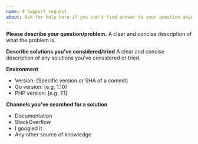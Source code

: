 ```yaml
---
name: ❓ Support request
about: Ask for help here if you can't find answer to your question anywhere
---
```


**Please describe your question/problem.**
A clear and concise description of what the problem is.

**Describe solutions you've considered/tried**
A clear and concise description of any solutions you've considered or tried.

**Environment**
- Version: [Specific version or SHA of a commit]
- Go version: [e.g. 1.10]
- PHP version: [e.g. 7.1]

**Channels you've searched for a solution**
- Documentation
- StackOverflow
- I googled it
- Any other source of knowledge

